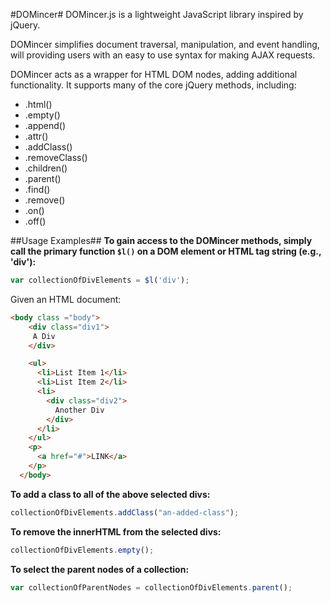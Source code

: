 #DOMincer#
DOMincer.js is a lightweight JavaScript library inspired by jQuery.

DOMincer simplifies document traversal, manipulation, and event handling, will providing users with an easy to use syntax for making AJAX requests.

DOMincer acts as a wrapper for HTML DOM nodes, adding additional functionality. It supports many of the core jQuery methods, including:

- .html()
- .empty()
- .append()
- .attr()
- .addClass()
- .removeClass()
- .children()
- .parent()
- .find()
- .remove()
- .on()
- .off()

##Usage Examples##
**To gain access to the DOMincer methods, simply call the primary function ``` $l() ``` on a DOM element or HTML tag string (e.g., 'div'):**
```javascript
var collectionOfDivElements = $l('div');
```

Given an HTML document:
```html
<body class ="body">
    <div class="div1">
     A Div
    </div>

    <ul>
      <li>List Item 1</li>
      <li>List Item 2</li>
      <li>
        <div class="div2">
          Another Div
        </div>
      </li>
    </ul>
    <p>
      <a href="#">LINK</a>
    </p>
  </body>
```

**To add a class to all of the above selected divs:**
```javascript
collectionOfDivElements.addClass("an-added-class");
```

**To remove the innerHTML from the selected divs:**
```javascript
collectionOfDivElements.empty();
```

**To select the parent nodes of a collection:**
```javascript
var collectionOfParentNodes = collectionOfDivElements.parent();
```


